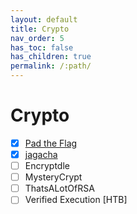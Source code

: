 ```yaml
---
layout: default
title: Crypto
nav_order: 5
has_toc: false
has_children: true
permalink: /:path/
---
```

# Crypto
- [x] [Pad the Flag](Pad%20the%20Flag/)
- [x] [jagacha](jagacha/)
- [ ] Encryptdle
- [ ] MysteryCrypt
- [ ] ThatsALotOfRSA
- [ ] Verified Execution [HTB]
